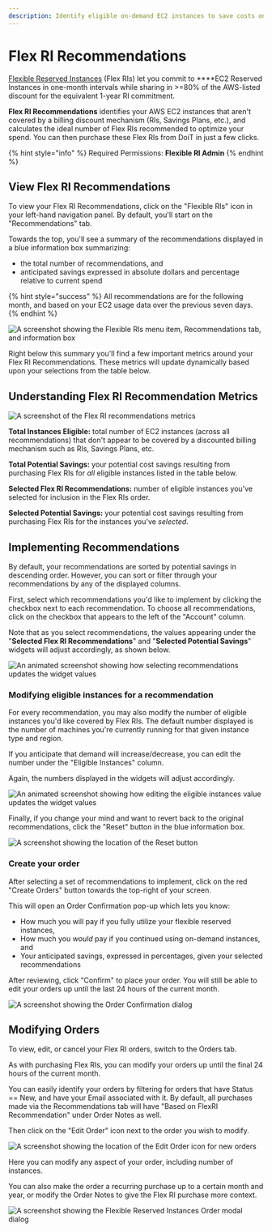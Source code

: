 ```yaml
---
description: Identify eligible on-demand EC2 instances to save costs on.
---
```


# Flex RI Recommendations

[Flexible Reserved Instances](flex-ri.md) \(Flex RIs\) let you commit to ****EC2 Reserved Instances in one-month intervals while sharing in &gt;=80% of the AWS-listed discount for the equivalent 1-year RI commitment.

**Flex RI Recommendations** identifies your AWS EC2 instances that aren't covered by a billing discount mechanism \(RIs, Savings Plans, etc.\), and calculates the ideal number of Flex RIs recommended to optimize your spend. You can then purchase these Flex RIs from DoiT in just a few clicks.

{% hint style="info" %}
Required Permissions: **Flexible RI Admin**
{% endhint %}

## View Flex RI Recommendations

To view your Flex RI Recommendations, click on the "Flexible RIs" icon in your left-hand navigation panel. By default, you'll start on the "Recommendations" tab.

Towards the top, you'll see a summary of the recommendations displayed in a blue information box summarizing:

* the total number of recommendations, and
* anticipated savings expressed in absolute dollars and percentage relative to current spend

{% hint style="success" %}
All recommendations are for the following month, and based on your EC2 usage data over the previous seven days.
{% endhint %}

![A screenshot showing the _Flexible RIs_ menu item, _Recommendations_ tab, and information box](../.gitbook/assets/flex-ri-recommendations.png)

Right below this summary you'll find a few important metrics around your Flex RI Recommendations. These metrics will update dynamically based upon your selections from the table below.

## Understanding Flex RI Recommendation Metrics

![A screenshot of the _Flex RI_ recommendations metrics](../.gitbook/assets/flex-ri-recommendations-metrics.png)

**Total Instances Eligible:** total number of EC2 instances \(across all recommendations\) that don't appear to be covered by a discounted billing mechanism such as RIs, Savings Plans, etc.

**Total Potential Savings:** your potential cost savings resulting from purchasing Flex RIs for _all_ eligible instances listed in the table below.

**Selected Flex RI Recommendations:** number of eligible instances you've selected for inclusion in the Flex RIs order.

**Selected Potential Savings:** your potential cost savings resulting from purchasing Flex RIs for the instances you've _selected_.

## Implementing Recommendations

By default, your recommendations are sorted by potential savings in descending order. However, you can sort or filter through your recommendations by any of the displayed columns.

First, select which recommendations you'd like to implement by clicking the checkbox next to each recommendation. To choose all recommendations, click on the checkbox that appears to the left of the "Account" column.

Note that as you select recommendations, the values appearing under the "**Selected Flex RI Recommendations**" and "**Selected Potential Savings**" widgets will adjust accordingly, as shown below.

![An animated screenshot showing how selecting recommendations updates the widget values](../.gitbook/assets/flexrecs.gif)

### Modifying eligible instances for a recommendation

For every recommendation, you may also modify the number of eligible instances you'd like covered by Flex RIs. The default number displayed is the number of machines you're currently running for that given instance type and region.

If you anticipate that demand will increase/decrease, you can edit the number under the "Eligible Instances" column.

Again, the numbers displayed in the widgets will adjust accordingly.

![An animated screenshot showing how editing the eligible instances value updates the widget values](../.gitbook/assets/flexrecs2.gif)

Finally, if you change your mind and want to revert back to the original recommendations, click the "Reset" button in the blue information box.

![A screenshot showing the location of the _Reset_ button](../.gitbook/assets/flex-ri-reset-button.png)

### Create your order

After selecting a set of recommendations to implement, click on the red "Create Orders" button towards the top-right of your screen.

This will open an Order Confirmation pop-up which lets you know:

* How much you will pay if you fully utilize your flexible reserved instances,
* How much you _would_ pay if you continued using on-demand instances, and
* Your anticipated savings, expressed in percentages, given your selected recommendations

After reviewing, click "Confirm" to place your order. You will still be able to edit your orders up until the last 24 hours of the current month.

![A screenshot showing the _Order Confirmation_ dialog](../.gitbook/assets/flex-ri-order-confirmation-dialog.png)

## Modifying Orders

To view, edit, or cancel your Flex RI orders, switch to the Orders tab.

As with purchasing Flex RIs, you can modify your orders up until the final 24 hours of the current month.

You can easily identify your orders by filtering for orders that have Status ==  New, and have your Email associated with it. By default, all purchases made via the Recommendations tab will have "Based on FlexRI Recommendation" under Order Notes as well.

Then click on the "Edit Order" icon next to the order you wish to modify.

![A screenshot showing the location of the _Edit Order_ icon for new orders](../.gitbook/assets/edit-order-icon.png)

Here you can modify any aspect of your order, including number of instances.

You can also make the order a recurring purchase up to a certain month and year, or modify the Order Notes to give the Flex RI purchase more context.

![A screenshot showing the _Flexible Reserved Instances Order_ modal dialog](../.gitbook/assets/flex-ri-reserved-instances-dialog.png)
